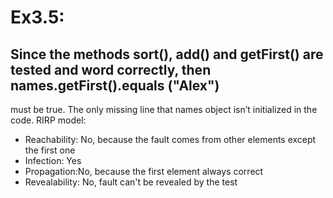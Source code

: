 # Ex3.5: 
## Since the methods sort(), add() and getFirst() are tested and word correctly, then names.getFirst().equals ("Alex")  
must be true. The only missing line that names object isn’t initialized in the code. 
RIRP model:  
* Reachability: No, because the fault comes from other elements except the first one 
* Infection: Yes 
* Propagation:No, because the first element always correct 
* Revealability: No, fault can't be revealed by the test 